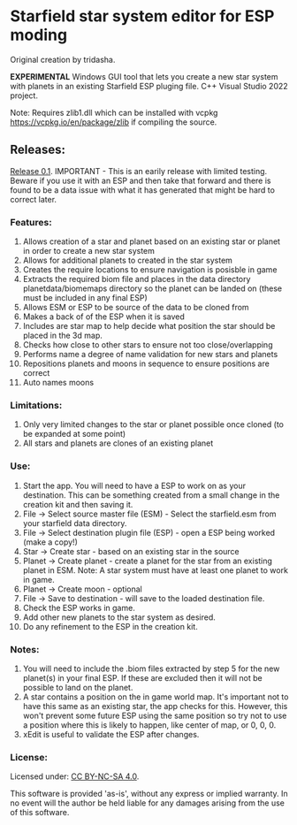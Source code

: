 # Starfield star system editor for ESP moding
Original creation by tridasha.

**EXPERIMENTAL** Windows GUI tool that lets you create a new star system with planets in an existing Starfield ESP pluging file.
C++ Visual Studio 2022 project. 

Note: Requires zlib1.dll which can be installed with vcpkg https://vcpkg.io/en/package/zlib if compiling the source. 

## Releases:
[Release 0.1](https://github.com/tridashafox/SFStarEditor/releases/tag/Release_01).
IMPORTANT - This is an earily release with limited testing. Beware if you use it with an ESP and then take that forward and there is found to be a data issue with what it has generated that might be hard to correct later.

### Features:
1. Allows creation of a star and planet based on an existing star or planet in order to create a new star system
2. Allows for additional planets to created in the star system
3. Creates the require locations to ensure navigation is posisble in game
4. Extracts the required biom file and places in the data directory planetdata/biomemaps directory so the planet can be landed on (these must be included in any final ESP)
5. Allows ESM or ESP to be source of the data to be cloned from
6. Makes a back of of the ESP when it is saved
7. Includes are star map to help decide what position the star should be placed in the 3d map.
8. Checks how close to other stars to ensure not too close/overlapping
9. Performs name a degree of name validation for new stars and planets
10. Repositions planets and moons in sequence to ensure positions are correct
11. Auto names moons 

### Limitations:
1. Only very limited changes to the star or planet possible once cloned (to be expanded at some point)
2. All stars and planets are clones of an existing planet

### Use: 
1. Start the app. You will need to have a ESP to work on as your destination. This can be something created from a small change in the creation kit and then saving it.
2. File -> Select source master file (ESM) - Select the starfield.esm from your starfield data directory. 
3. File -> Select destination plugin file (ESP) - open a ESP being worked (make a copy!)
4. Star -> Create star - based on an existing star in the source
5. Planet -> Create planet - create a planet for the star from an existing planet in ESM.
   Note: A star system must have at least one planet to work in game.
6. Planet -> Create moon - optional
7. File -> Save to destination - will save to the loaded destination file. 
8. Check the ESP works in game.
9. Add other new planets to the star system as desired.
10. Do any refinement to the ESP in the creation kit.

### Notes:
1. You will need to include the .biom files extracted by step 5 for the new planet(s) in your final ESP. If these are excluded then it will not be possible to land on the planet.
2. A star contains a position on the in game world map. It's important not to have this same as an existing star, the app checks for this. However, this won't prevent some future ESP using the same position so try not to use a position where this is likely to happen, like center of map, or 0, 0, 0.
3. xEdit is useful to validate the ESP after changes.

### License:
Licensed under: [CC BY-NC-SA 4.0](https://creativecommons.org/licenses/by-nc-sa/4.0).

  This software is provided 'as-is', without any express or implied
  warranty.  In no event will the author be held liable for any damages
  arising from the use of this software.
